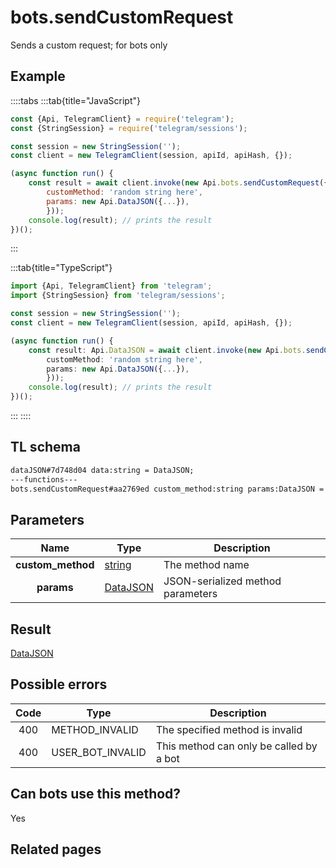 # bots.sendCustomRequest

Sends a custom request; for bots only

## Example

::::tabs
:::tab{title="JavaScript"}

```js
const {Api, TelegramClient} = require('telegram');
const {StringSession} = require('telegram/sessions');

const session = new StringSession('');
const client = new TelegramClient(session, apiId, apiHash, {});

(async function run() {
    const result = await client.invoke(new Api.bots.sendCustomRequest({
		customMethod: 'random string here',
		params: new Api.DataJSON({...}),
		}));
    console.log(result); // prints the result
})();
```

:::

:::tab{title="TypeScript"}

```ts
import {Api, TelegramClient} from 'telegram';
import {StringSession} from 'telegram/sessions';

const session = new StringSession('');
const client = new TelegramClient(session, apiId, apiHash, {});

(async function run() {
    const result: Api.DataJSON = await client.invoke(new Api.bots.sendCustomRequest({
		customMethod: 'random string here',
		params: new Api.DataJSON({...}),
		}));
    console.log(result); // prints the result
})();
```

:::
::::

## TL schema

```txt
dataJSON#7d748d04 data:string = DataJSON;
---functions---
bots.sendCustomRequest#aa2769ed custom_method:string params:DataJSON = DataJSON;
```

## Parameters

|       Name        | Type                                                | Description                       |
| :---------------: | --------------------------------------------------- | --------------------------------- |
| **custom_method** | [string](https://core.telegram.org/type/string)     | The method name                   |
|    **params**     | [DataJSON](https://core.telegram.org/type/DataJSON) | JSON-serialized method parameters |

## Result

[DataJSON](https://core.telegram.org/type/DataJSON)

## Possible errors

| Code | Type             | Description                             |
| :--: | ---------------- | --------------------------------------- |
| 400  | METHOD_INVALID   | The specified method is invalid         |
| 400  | USER_BOT_INVALID | This method can only be called by a bot |

## Can bots use this method?

Yes

## Related pages
